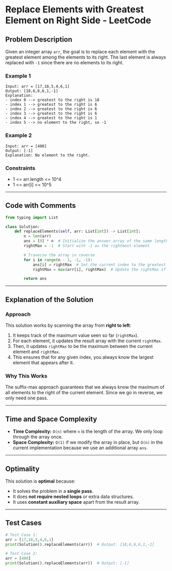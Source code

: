 # Replace Elements with Greatest Element on Right Side - LeetCode

## Problem Description

Given an integer array `arr`, the goal is to replace each element with the greatest element among the elements to its right. The last element is always replaced with `-1` since there are no elements to its right.

### Example 1

```
Input: arr = [17,18,5,4,6,1]
Output: [18,6,6,6,1,-1]
Explanation:
- index 0 --> greatest to the right is 18
- index 1 --> greatest to the right is 6
- index 2 --> greatest to the right is 6
- index 3 --> greatest to the right is 6
- index 4 --> greatest to the right is 1
- index 5 --> no element to the right, so -1
```

### Example 2

```
Input: arr = [400]
Output: [-1]
Explanation: No element to the right.
```

### Constraints

* 1 <= arr.length <= 10^4
* 1 <= arr\[i] <= 10^5

---

## Code with Comments

```python
from typing import List

class Solution:
    def replaceElements(self, arr: List[int]) -> List[int]:
        n = len(arr)
        ans = [0] * n  # Initialize the answer array of the same length
        rightMax = -1  # Start with -1 as the rightmost element

        # Traverse the array in reverse
        for i in range(n - 1, -1, -1):
            ans[i] = rightMax  # Set the current index to the greatest element on the right
            rightMax = max(arr[i], rightMax)  # Update the rightMax if current is greater

        return ans
```

---

## Explanation of the Solution

### Approach

This solution works by scanning the array from **right to left**:

1. It keeps track of the maximum value seen so far (`rightMax`).
2. For each element, it updates the result array with the current `rightMax`.
3. Then, it updates `rightMax` to be the maximum between the current element and `rightMax`.
4. This ensures that for any given index, you always know the largest element that appears after it.

### Why This Works

The suffix-max approach guarantees that we always know the maximum of all elements to the right of the current element. Since we go in reverse, we only need one pass.

---

## Time and Space Complexity

* **Time Complexity:** `O(n)` where `n` is the length of the array. We only loop through the array once.
* **Space Complexity:** `O(1)` if we modify the array in place, but `O(n)` in the current implementation because we use an additional array `ans`.

---

## Optimality

This solution is **optimal** because:

* It solves the problem in a **single pass**.
* It does **not require nested loops** or extra data structures.
* It uses **constant auxiliary space** apart from the result array.

---

## Test Cases

```python
# Test Case 1:
arr = [17,18,5,4,6,1]
print(Solution().replaceElements(arr))  # Output: [18,6,6,6,1,-1]

# Test Case 2:
arr = [400]
print(Solution().replaceElements(arr))  # Output: [-1]
```